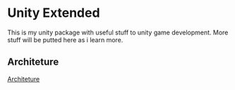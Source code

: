 # Unity Extended
This is my unity package with useful stuff to unity game development. More stuff will be putted here as i learn more.

## Architeture

[Architeture](!architeture.png)
